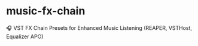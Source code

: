 # music-fx-chain
🎧 VST FX Chain Presets for Enhanced Music Listening (REAPER, VSTHost, Equalizer APO)
